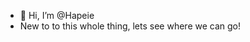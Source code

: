 - 👋 Hi, I’m @Hapeie
- New to to this whole thing, lets see where we can go!


<!---
Hapeie/Hapeie is a ✨ special ✨ repository because its `README.md` (this file) appears on your GitHub profile.
You can click the Preview link to take a look at your changes.
--->
